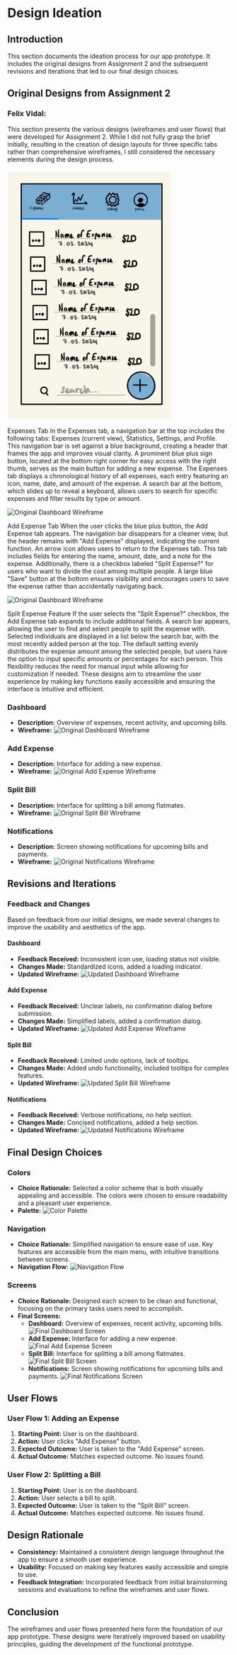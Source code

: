 # Design Ideation

## Introduction
This section documents the ideation process for our app prototype. It includes the original designs from Assignment 2 and the subsequent revisions and iterations that led to our final design choices.

## Original Designs from Assignment 2


### Felix Vidal:

This section presents the various designs (wireframes and user flows) that were developed for Assignment 2. While I did not fully grasp the brief initially, resulting in the creation of design layouts for three specific tabs rather than comprehensive wireframes, I still considered the necessary elements during the design process.

![Original Dashboard Wireframe](images/SWEN303_Ass2_03.jpg)

Expenses Tab
In the Expenses tab, a navigation bar at the top includes the following tabs: Expenses (current view), Statistics, Settings, and Profile. This navigation bar is set against a blue background, creating a header that frames the app and improves visual clarity. A prominent blue plus sign button, located at the bottom right corner for easy access with the right thumb, serves as the main button for adding a new expense. The Expenses tab displays a chronological history of all expenses, each entry featuring an icon, name, date, and amount of the expense. A search bar at the bottom, which slides up to reveal a keyboard, allows users to search for specific expenses and filter results by type or amount.

![Original Dashboard Wireframe](swen303-group-project-part-1/images/SWEN303_Ass2_01.jpg)

Add Expense Tab
When the user clicks the blue plus button, the Add Expense tab appears. The navigation bar disappears for a cleaner view, but the header remains with "Add Expense" displayed, indicating the current function. An arrow icon allows users to return to the Expenses tab. This tab includes fields for entering the name, amount, date, and a note for the expense. Additionally, there is a checkbox labeled "Split Expense?" for users who want to divide the cost among multiple people. A large blue "Save" button at the bottom ensures visibility and encourages users to save the expense rather than accidentally navigating back.

![Original Dashboard Wireframe](\swen303-group-project-part-1\images\SWEN303_Ass2_02.jpg)

Split Expense Feature
If the user selects the "Split Expense?" checkbox, the Add Expense tab expands to include additional fields. A search bar appears, allowing the user to find and select people to split the expense with. Selected individuals are displayed in a list below the search bar, with the most recently added person at the top. The default setting evenly distributes the expense amount among the selected people, but users have the option to input specific amounts or percentages for each person. This flexibility reduces the need for manual input while allowing for customization if needed.
These designs aim to streamline the user experience by making key functions easily accessible and ensuring the interface is intuitive and efficient.




### Dashboard
- **Description:** Overview of expenses, recent activity, and upcoming bills.
- **Wireframe:**
  ![Original Dashboard Wireframe](path_to_original_dashboard_wireframe_image)

### Add Expense
- **Description:** Interface for adding a new expense.
- **Wireframe:**
  ![Original Add Expense Wireframe](path_to_original_add_expense_wireframe_image)

### Split Bill
- **Description:** Interface for splitting a bill among flatmates.
- **Wireframe:**
  ![Original Split Bill Wireframe](path_to_original_split_bill_wireframe_image)

### Notifications
- **Description:** Screen showing notifications for upcoming bills and payments.
- **Wireframe:**
  ![Original Notifications Wireframe](path_to_original_notifications_wireframe_image)

## Revisions and Iterations
### Feedback and Changes
Based on feedback from our initial designs, we made several changes to improve the usability and aesthetics of the app.

#### Dashboard
- **Feedback Received:** Inconsistent icon use, loading status not visible.
- **Changes Made:** Standardized icons, added a loading indicator.
- **Updated Wireframe:**
  ![Updated Dashboard Wireframe](path_to_updated_dashboard_wireframe_image)

#### Add Expense
- **Feedback Received:** Unclear labels, no confirmation dialog before submission.
- **Changes Made:** Simplified labels, added a confirmation dialog.
- **Updated Wireframe:**
  ![Updated Add Expense Wireframe](path_to_updated_add_expense_wireframe_image)

#### Split Bill
- **Feedback Received:** Limited undo options, lack of tooltips.
- **Changes Made:** Added undo functionality, included tooltips for complex features.
- **Updated Wireframe:**
  ![Updated Split Bill Wireframe](path_to_updated_split_bill_wireframe_image)

#### Notifications
- **Feedback Received:** Verbose notifications, no help section.
- **Changes Made:** Concised notifications, added a help section.
- **Updated Wireframe:**
  ![Updated Notifications Wireframe](path_to_updated_notifications_wireframe_image)

## Final Design Choices
### Colors
- **Choice Rationale:** Selected a color scheme that is both visually appealing and accessible. The colors were chosen to ensure readability and a pleasant user experience.
- **Palette:**
  ![Color Palette](path_to_color_palette_image)

### Navigation
- **Choice Rationale:** Simplified navigation to ensure ease of use. Key features are accessible from the main menu, with intuitive transitions between screens.
- **Navigation Flow:**
  ![Navigation Flow](path_to_navigation_flow_image)

### Screens
- **Choice Rationale:** Designed each screen to be clean and functional, focusing on the primary tasks users need to accomplish.
- **Final Screens:**
  - **Dashboard:** Overview of expenses, recent activity, upcoming bills.
    ![Final Dashboard Screen](path_to_final_dashboard_screen_image)
  - **Add Expense:** Interface for adding a new expense.
    ![Final Add Expense Screen](path_to_final_add_expense_screen_image)
  - **Split Bill:** Interface for splitting a bill among flatmates.
    ![Final Split Bill Screen](path_to_final_split_bill_screen_image)
  - **Notifications:** Screen showing notifications for upcoming bills and payments.
    ![Final Notifications Screen](path_to_final_notifications_screen_image)

## User Flows
### User Flow 1: Adding an Expense
1. **Starting Point:** User is on the dashboard.
2. **Action:** User clicks "Add Expense" button.
3. **Expected Outcome:** User is taken to the "Add Expense" screen.
4. **Actual Outcome:** Matches expected outcome. No issues found.

### User Flow 2: Splitting a Bill
1. **Starting Point:** User is on the dashboard.
2. **Action:** User selects a bill to split.
3. **Expected Outcome:** User is taken to the "Split Bill" screen.
4. **Actual Outcome:** Matches expected outcome. No issues found.

## Design Rationale
- **Consistency:** Maintained a consistent design language throughout the app to ensure a smooth user experience.
- **Usability:** Focused on making key features easily accessible and simple to use.
- **Feedback Integration:** Incorporated feedback from initial brainstorming sessions and evaluations to refine the wireframes and user flows.

## Conclusion
The wireframes and user flows presented here form the foundation of our app prototype. These designs were iteratively improved based on usability principles, guiding the development of the functional prototype.





